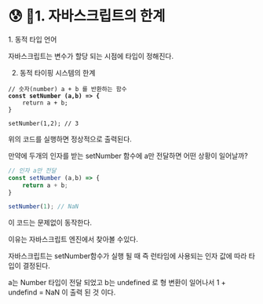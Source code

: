 # 😰 1. 자바스크립트의 한계

&#x20;1\. 동적 타입 언어

자바스크립트는 변수가 할당 되는 시점에 타입이 정해진다.



2. 동적 타이핑 시스템의 한계

<pre class="language-javascript"><code class="lang-javascript">// 숫자(number) a + b 를 반환하는 함수
<strong>const setNumber (a,b) => {
</strong>    return a + b;
}

setNumber(1,2); // 3
</code></pre>

위의 코드를 실행하면 정상적으로 출력된다.&#x20;

만약에 두개의 인자를 받는 setNumber 함수에 a만 전달하면 어떤 상황이 일어날까?

```javascript
// 인자 a만 전달
const setNumber (a,b) => {
    return a + b;
}

setNumber(1); // NaN
```

이 코드는 문제없이 동작한다.

이유는 자바스크립트 엔진에서 찾아볼 수있다.

자바스크립트는 setNumber함수가 실행 될 때 즉 런타임에 사용되는 인자 값에 따라 타입이 결정된다.

a는 Number 타입이 전달 되었고 b는 undefined 로 형 변환이 일어나서 1 + undefind = NaN 이 출력 된 것 이다.

